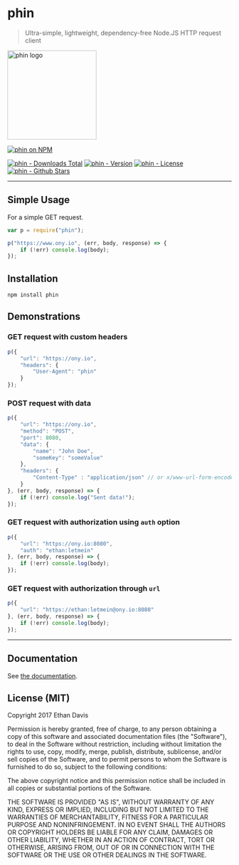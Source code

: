 # phin

> Ultra-simple, lightweight, dependency-free Node.JS HTTP request client

<img src="http://i.imgur.com/SSBM2Pw.png" width="200" alt="phin logo"></img>

[![phin on NPM](https://nodei.co/npm/phin.png)](https://www.npmjs.com/package/phin)

[![phin - Downloads Total](https://img.shields.io/npm/dt/phin.svg)](https://www.npmjs.com/package/phin) [![phin - Version](https://img.shields.io/npm/v/phin.svg)](https://www.npmjs.com/package/phin) [![phin - License](https://img.shields.io/npm/l/phin.svg)](https://www.npmjs.com/package/phin) [![phin - Github Stars](https://img.shields.io/github/stars/FuturisticCake/phin.svg?style=social&label=Star)](https://github.com/FuturisticCake/phin)

---

## Simple Usage
For a simple GET request.

```javascript
var p = require("phin");

p("https://www.ony.io", (err, body, response) => {
	if (!err) console.log(body);
});
```


## Installation

```
npm install phin
```


## Demonstrations

### GET request with custom headers

```javascript
p({
	"url": "https://ony.io",
	"headers": {
		"User-Agent": "phin"
	}
});
```

### POST request with data

```javascript
p({
	"url": "https://ony.io",
	"method": "POST",
	"port": 8080,
	"data": {
		"name": "John Doe",
		"someKey": "someValue"
	},
	"headers": {
		"Content-Type" : "application/json" // or x/www-url-form-encoded if you want "data" encoded as a query string
	}
}, (err, body, response) => {
	if (!err) console.log("Sent data!");
});
```

### GET request with authorization using `auth` option

```javascript
p({
	"url": "https://ony.io:8080",
	"auth": "ethan:letmein"
}, (err, body, response) => {
	if (!err) console.log(body);
});
```

### GET request with authorization through `url`

```javascript
p({
	"url": "https://ethan:letmein@ony.io:8080"
}, (err, body, response) => {
	if (!err) console.log(body);
});
```


---

## Documentation

See [the documentation](https://FuturisticCake.github.io/phin).

## License (MIT)

Copyright 2017 Ethan Davis

Permission is hereby granted, free of charge, to any person obtaining a copy of this software and associated documentation files (the "Software"), to deal in the Software without restriction, including without limitation the rights to use, copy, modify, merge, publish, distribute, sublicense, and/or sell copies of the Software, and to permit persons to whom the Software is furnished to do so, subject to the following conditions:

The above copyright notice and this permission notice shall be included in all copies or substantial portions of the Software.

THE SOFTWARE IS PROVIDED "AS IS", WITHOUT WARRANTY OF ANY KIND, EXPRESS OR IMPLIED, INCLUDING BUT NOT LIMITED TO THE WARRANTIES OF MERCHANTABILITY, FITNESS FOR A PARTICULAR PURPOSE AND NONINFRINGEMENT. IN NO EVENT SHALL THE AUTHORS OR COPYRIGHT HOLDERS BE LIABLE FOR ANY CLAIM, DAMAGES OR OTHER LIABILITY, WHETHER IN AN ACTION OF CONTRACT, TORT OR OTHERWISE, ARISING FROM, OUT OF OR IN CONNECTION WITH THE SOFTWARE OR THE USE OR OTHER DEALINGS IN THE SOFTWARE.
